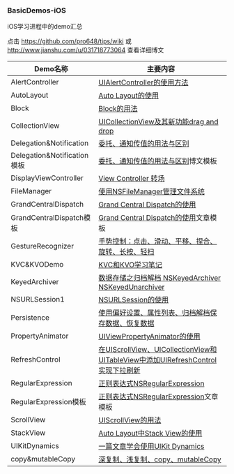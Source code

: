 ### BasicDemos-iOS

iOS学习进程中的demo汇总

点击 <https://github.com/pro648/tips/wiki> 或 <http://www.jianshu.com/u/031718773064> 查看详细博文

| Demo名称                    | 主要内容                                     |
| ------------------------- | ---------------------------------------- |
| AlertController           | [UIAlertController的使用方法](https://github.com/pro648/tips/wiki/UIAlertController%E7%9A%84%E4%BD%BF%E7%94%A8) |
| AutoLayout                | [Auto Layout的使用](https://github.com/pro648/tips/wiki/Auto-Layout%E7%9A%84%E4%BD%BF%E7%94%A8) |
| Block                     | [Block的用法](https://github.com/pro648/tips/wiki/Block%E7%9A%84%E7%94%A8%E6%B3%95) |
| CollectionView            | [UICollectionView及其新功能drag and drop](https://github.com/pro648/tips/wiki/UICollectionView及其新功能drag-and-drop) |
| Delegation&Notification   | [委托、通知传值的用法与区别](https://github.com/pro648/tips/wiki/%E5%A7%94%E6%89%98%E3%80%81%E9%80%9A%E7%9F%A5%E4%BC%A0%E5%80%BC%E7%9A%84%E7%94%A8%E6%B3%95%E4%B8%8E%E5%8C%BA%E5%88%AB) |
| Delegation&Notification模板 | [委托、通知传值的用法与区别](https://github.com/pro648/tips/wiki/%E5%A7%94%E6%89%98%E3%80%81%E9%80%9A%E7%9F%A5%E4%BC%A0%E5%80%BC%E7%9A%84%E7%94%A8%E6%B3%95%E4%B8%8E%E5%8C%BA%E5%88%AB)博文模板 |
|DisplayViewController|[View Controller 转场](https://github.com/pro648/tips/wiki/View%20Controller%20%E8%BD%AC%E5%9C%BA)|
| FileManager               | [使用NSFileManager管理文件系统](https://github.com/pro648/tips/wiki/%E4%BD%BF%E7%94%A8NSFileManager%E7%AE%A1%E7%90%86%E6%96%87%E4%BB%B6%E7%B3%BB%E7%BB%9F) |
|GrandCentralDispatch       | [Grand Central Dispatch的使用](https://github.com/pro648/tips/wiki/Grand-Central-Dispatch%E7%9A%84%E4%BD%BF%E7%94%A8)|
|GrandCentralDispatch模板    | [Grand Central Dispatch的使用](https://github.com/pro648/tips/wiki/Grand-Central-Dispatch%E7%9A%84%E4%BD%BF%E7%94%A8)文章模板 |
| GestureRecognizer         | [手势控制：点击、滑动、平移、捏合、旋转、长按、轻扫](https://github.com/pro648/tips/wiki/%E6%89%8B%E5%8A%BF%E6%8E%A7%E5%88%B6%EF%BC%9A%E7%82%B9%E5%87%BB%E3%80%81%E6%BB%91%E5%8A%A8%E3%80%81%E5%B9%B3%E7%A7%BB%E3%80%81%E6%8D%8F%E5%90%88%E3%80%81%E6%97%8B%E8%BD%AC%E3%80%81%E9%95%BF%E6%8C%89%E3%80%81%E8%BD%BB%E6%89%AB) |
| KVC&KVODemo               | [KVC和KVO学习笔记](https://github.com/pro648/tips/wiki/KVC%E5%92%8CKVO%E5%AD%A6%E4%B9%A0%E7%AC%94%E8%AE%B0) |
| KeyedArchiver             | [数据存储之归档解档 NSKeyedArchiver NSKeyedUnarchiver](https://github.com/pro648/tips/wiki/%E6%95%B0%E6%8D%AE%E5%AD%98%E5%82%A8%E4%B9%8B%E5%BD%92%E6%A1%A3%E8%A7%A3%E6%A1%A3-NSKeyedArchiver-NSKeyedUnarchiver) |
| NSURLSession1             | [NSURLSession的使用](https://github.com/pro648/tips/wiki/NSURLSession%E7%9A%84%E4%BD%BF%E7%94%A8%EF%BC%88%E4%B8%80%EF%BC%89) |
| Persistence               | [使用偏好设置、属性列表、归档解档保存数据、恢复数据](https://github.com/pro648/tips/wiki/使用偏好设置、属性列表、归档解档保存数据、恢复数据) |
| PropertyAnimator          | [UIViewPropertyAnimator的使用](https://github.com/pro648/tips/wiki/UIViewPropertyAnimator%E7%9A%84%E4%BD%BF%E7%94%A8) |
| RefreshControl            | [在UIScrollView、UICollectionView和UITableView中添加UIRefreshControl实现下拉刷新](https://github.com/pro648/tips/wiki/%E5%9C%A8UIScrollView%E3%80%81UICollectionView%E5%92%8CUITableView%E4%B8%AD%E6%B7%BB%E5%8A%A0UIRefreshControl%E5%AE%9E%E7%8E%B0%E4%B8%8B%E6%8B%89%E5%88%B7%E6%96%B0) |
| RegularExpression         | [正则表达式NSRegularExpression](https://github.com/pro648/tips/wiki/%E6%AD%A3%E5%88%99%E8%A1%A8%E8%BE%BE%E5%BC%8FNSRegularExpression) |
| RegularExpression模板       | [正则表达式NSRegularExpression](https://github.com/pro648/tips/wiki/%E6%AD%A3%E5%88%99%E8%A1%A8%E8%BE%BE%E5%BC%8FNSRegularExpression)文章模板 |
| ScrollView                | [UIScrollView的用法](https://github.com/pro648/tips/wiki/UIScrollView%E7%9A%84%E7%94%A8%E6%B3%95) |
| StackView                 | [Auto Layout中Stack View的使用](https://github.com/pro648/tips/wiki/Auto-Layout%E4%B8%ADStack-View%E7%9A%84%E4%BD%BF%E7%94%A8) |
| UIKitDynamics             | [一篇文章学会使用UIKit Dynamics](https://github.com/pro648/tips/wiki/%E4%B8%80%E7%AF%87%E6%96%87%E7%AB%A0%E5%AD%A6%E4%BC%9A%E4%BD%BF%E7%94%A8UIKit%20Dynamics) |
| copy&mutableCopy          | [深复制、浅复制、copy、mutableCopy](https://github.com/pro648/tips/wiki/%E6%B7%B1%E5%A4%8D%E5%88%B6%E3%80%81%E6%B5%85%E5%A4%8D%E5%88%B6%E3%80%81copy%E3%80%81mutableCopy) |